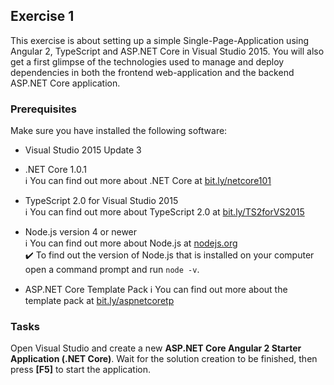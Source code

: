 ## Exercise 1 ##

This exercise is about setting up a simple Single-Page-Application using Angular 2, TypeScript and ASP.NET Core in Visual Studio 2015. You will also get a first glimpse of the technologies used to manage and deploy dependencies in both the frontend web-application and the backend ASP.NET Core application.

### Prerequisites ###

Make sure you have installed the following software:

* Visual Studio 2015 Update 3
* .NET Core 1.0.1  
  :information_source: You can find out more about .NET Core at [bit.ly/netcore101](http://bit.ly/netcore101)

* TypeScript 2.0 for Visual Studio 2015  
   :information_source: You can find out more about TypeScript 2.0 at [bit.ly/TS2forVS2015](http://bit.ly/TS2forVS2015)

* Node.js version 4 or newer  
  :information_source: You can find out more about Node.js at [nodejs.org](https://nodejs.org)  
  :heavy_check_mark: To find out the version of Node.js that is installed on your computer open a command prompt and run `node -v`.

* ASP.NET Core Template Pack
  :information_source: You can find out more about the template pack at [bit.ly/aspnetcoretp](http://bit.ly/aspnetcoretp)

### Tasks ###

Open Visual Studio and create a new **ASP.NET Core Angular 2 Starter Application (.NET Core)**. Wait for the solution creation to be finished, then press **[F5]** to start the application.
